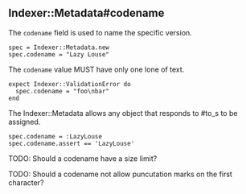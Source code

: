 ## Indexer::Metadata#codename

The `codename` field is used to name the specific version.

    spec = Indexer::Metadata.new
    spec.codename = "Lazy Louse"

The `codename` value MUST have only one lone of text.

    expect Indexer::ValidationError do
      spec.codename = "foo\nbar"
    end

The Indexer::Metadata allows any object that responds to #to_s to be assigned.

    spec.codename = :LazyLouse
    spec.codename.assert == 'LazyLouse'

TODO: Should a codename have a size limit?

TODO: Should a codename not allow puncutation marks on the first character?


